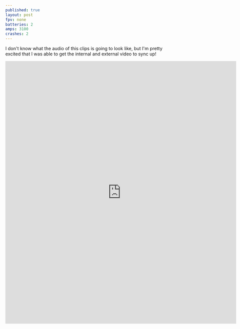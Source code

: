 ```yaml
---
published: true
layout: post
fpv: none
batteries: 2
amps: 3100
crashes: 2
---
```




I don't know what the audio of this clips is going to look like, but I'm pretty excited that I was able to get the internal and external video to sync up!

<iframe width="720" height="820" src="http://viewsync.net/watch?v=8j3oBjRIN9w&t=18&v=vz3LC3_VVLk&t=16&mode=solo" frameborder="0" allowfullscreen></iframe>
